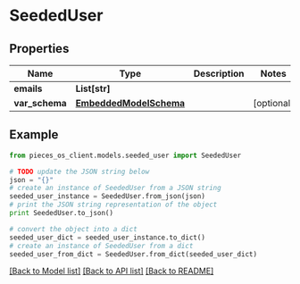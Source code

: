 # SeededUser



## Properties
Name | Type | Description | Notes
------------ | ------------- | ------------- | -------------
**emails** | **List[str]** |  | 
**var_schema** | [**EmbeddedModelSchema**](EmbeddedModelSchema.md) |  | [optional] 

## Example

```python
from pieces_os_client.models.seeded_user import SeededUser

# TODO update the JSON string below
json = "{}"
# create an instance of SeededUser from a JSON string
seeded_user_instance = SeededUser.from_json(json)
# print the JSON string representation of the object
print SeededUser.to_json()

# convert the object into a dict
seeded_user_dict = seeded_user_instance.to_dict()
# create an instance of SeededUser from a dict
seeded_user_from_dict = SeededUser.from_dict(seeded_user_dict)
```
[[Back to Model list]](../README.md#documentation-for-models) [[Back to API list]](../README.md#documentation-for-api-endpoints) [[Back to README]](../README.md)



